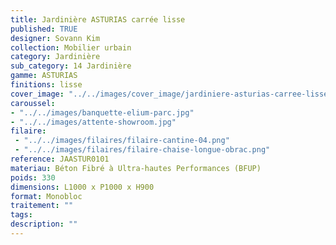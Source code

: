 ```yaml
---
title: Jardinière ASTURIAS carrée lisse 
published: TRUE
designer: Sovann Kim
collection: Mobilier urbain
category: Jardinière
sub_category: 14 Jardinière
gamme: ASTURIAS
finitions: lisse
cover_image: "../../images/cover_image/jardiniere-asturias-carree-lisse.jpg"
caroussel: 
- "../../images/banquette-elium-parc.jpg"
- "../../images/attente-showroom.jpg"
filaire: 
 - "../../images/filaires/filaire-cantine-04.png"
 - "../../images/filaires/filaire-chaise-longue-obrac.png"
reference: JAASTUR0101
materiau: Béton Fibré à Ultra-hautes Performances (BFUP)
poids: 330
dimensions: L1000 x P1000 x H900 
format: Monobloc
traitement: ""
tags: 
description: ""
---
```

